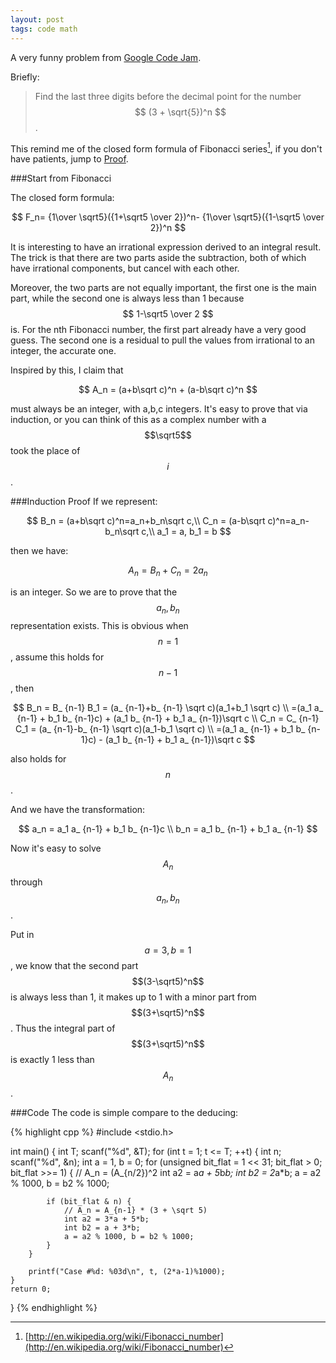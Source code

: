 ```yaml
---
layout: post
tags: code math
---
```


A very funny problem from [Google Code Jam](https://code.google.com/codejam/contest/32016/dashboard#s=p2).

Briefly:

> Find the last three digits before the decimal point for the number $$ (3 + \sqrt{5})^n $$.

This remind me of the closed form formula of Fibonacci series[^fib], if you don't have patients, jump to [Proof](#induction-proof).

###Start from Fibonacci

The closed form formula:

$$
F_n= {1\over \sqrt5}({1+\sqrt5 \over 2})^n-
{1\over \sqrt5}({1-\sqrt5 \over 2})^n
$$

It is interesting to have an irrational expression derived to an integral result. The trick is that there are two parts aside the subtraction, both of which have irrational components, but cancel with each other. 

Moreover, the two parts are not equally important, the first one is the main part, while the second one is always less than 1 because $$ 1-\sqrt5 \over 2 $$ is. For the nth Fibonacci number, the first part already have a very good guess. The second one is a residual to pull the values from irrational to an integer, the accurate one.

Inspired by this, I claim that

$$
A_n = (a+b\sqrt c)^n + (a-b\sqrt c)^n
$$

must always be an integer, with a,b,c integers. It's easy to prove that via induction, or you can think of this as a complex number with a $$\sqrt5$$ took the place of $$i$$.

###Induction Proof
If we represent:

$$
B_n = (a+b\sqrt c)^n=a_n+b_n\sqrt c,\\
C_n = (a-b\sqrt c)^n=a_n-b_n\sqrt c,\\
a_1 = a, b_1 = b
$$

then we have:

$$
A_n = B_n + C_n = 2a_n
$$

is an integer. 
So we are to prove that the $$a_n,b_n$$ representation exists.
This is obvious when $$n=1$$, assume this holds for $$n-1$$, then

$$
B_n = B_ {n-1} B_1 = 
(a_ {n-1}+b_ {n-1} \sqrt c)(a_1+b_1 \sqrt c) \\
=(a_1 a_ {n-1} + b_1 b_ {n-1}c) +
 (a_1 b_ {n-1} + b_1 a_ {n-1})\sqrt c \\
C_n = C_ {n-1} C_1 = 
(a_ {n-1}-b_ {n-1} \sqrt c)(a_1-b_1 \sqrt c) \\
=(a_1 a_ {n-1} + b_1 b_ {n-1}c) -
 (a_1 b_ {n-1} + b_1 a_ {n-1})\sqrt c
$$

also holds for $$n$$. 

And we have the transformation:

$$
a_n = a_1 a_ {n-1} + b_1 b_ {n-1}c \\
b_n = a_1 b_ {n-1} + b_1 a_ {n-1}
$$

Now it's easy to solve $$A_n$$ through $$a_n, b_n$$.

Put in $$ a = 3, b = 1$$, we know that the second part  $$(3-\sqrt5)^n$$ is always less than 1, it makes up to 1 with a minor part from $$(3+\sqrt5)^n$$. Thus the integral part of $$(3+\sqrt5)^n$$ is exactly 1 less than $$A_n$$.

###Code
The code is simple compare to the deducing:

{% highlight cpp %}
#include <stdio.h>

int main() {
	int T; scanf("%d", &T);
	for (int t = 1; t <= T; ++t) {
		int n; scanf("%d", &n);
		int a = 1, b = 0;
		for (unsigned bit_flat = 1 << 31; bit_flat > 0; bit_flat >>= 1) {
			// A_n = (A_{n/2})^2
			int a2 = a*a + 5*b*b;
			int b2 = 2*a*b;
			a = a2 % 1000, b = b2 % 1000;

			if (bit_flat & n) {
				// A_n = A_{n-1} * (3 + \sqrt 5)
				int a2 = 3*a + 5*b;
				int b2 = a + 3*b;
				a = a2 % 1000, b = b2 % 1000;
			}
		}

		printf("Case #%d: %03d\n", t, (2*a-1)%1000);
	}
	return 0;
}
{% endhighlight %}

[^fib]: [http://en.wikipedia.org/wiki/Fibonacci_number](http://en.wikipedia.org/wiki/Fibonacci_number)